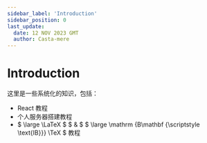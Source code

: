 ```yaml
---
sidebar_label: 'Introduction'
sidebar_position: 0
last_update:
  date: 12 NOV 2023 GMT
  author: Casta-mere
---
```


# Introduction

这里是一些系统化的知识，包括：
+ React 教程
+ 个人服务器搭建教程
+ $ \large \LaTeX $ $ \& $ $ \large \mathrm {B\mathbf {\scriptstyle \text{IB}}} \TeX $ 教程